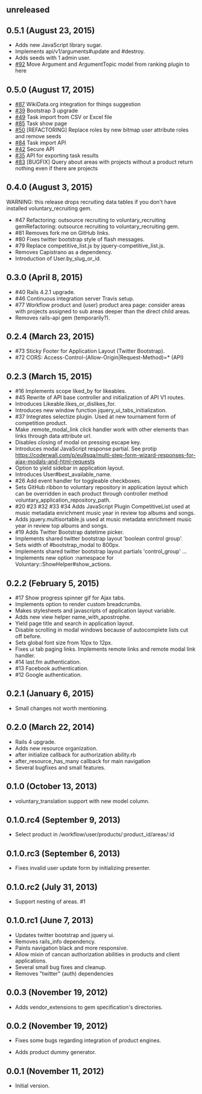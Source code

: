 ## unreleased ##

## 0.5.1 (August 23, 2015) ##

* Adds new JavaScript library sugar.
* Implements api/v1/arguments#update and #destroy.
* Adds seeds with 1 admin user.
* [#92](https://github.com/volontariat/voluntary/issues/92) Move Argument and ArgumentTopic model from ranking plugin to here
 
## 0.5.0 (August 17, 2015) ##

* [#87](https://github.com/volontariat/voluntary/issues/87) WikiData.org integration for things suggestion
* [#39](https://github.com/volontariat/voluntary/issues/39) Bootstrap 3 upgrade 
* [#49](https://github.com/volontariat/voluntary/issues/49) Task import from CSV or Excel file
* [#85](https://github.com/volontariat/voluntary/issues/85) Task show page
* [#50](https://github.com/volontariat/voluntary/issues/50) [REFACTORING] Replace roles by new bitmap user attribute roles and remove seeds
* [#84](https://github.com/volontariat/voluntary/issues/84) Task import API
* [#42](https://github.com/volontariat/voluntary/issues/42) Secure API
* [#35](https://github.com/volontariat/voluntary/issues/35) API for exporting task results
* [#83](https://github.com/volontariat/voluntary/issues/83) [BUGFIX] Query about areas with projects without a product return nothing even if there are projects

## 0.4.0 (August 3, 2015) ##

WARNING: this release drops recruiting data tables if you don't have installed voluntary_recruiting gem.

* #47 Refactoring: outsource recruiting to voluntary_recruiting gemRefactoring: outsource recruiting to voluntary_recruiting gem.
* #81 Removes fork me on GitHub links.
* #80 Fixes twitter bootstrap style of flash messages.
* #79 Replace competitive_list.js by jquery-competitive_list.js.
* Removes Capistrano as a dependency.
* Introduction of User.by_slug_or_id.

## 0.3.0 (April 8, 2015) ##

* #40 Rails 4.2.1 upgrade.
* #46 Continuous integration server Travis setup.
* #77 Workflow product and (user) product area page: consider areas with projects assigned to sub areas deeper than the direct child areas.
* Removes rails-api gem (temporarily?).

## 0.2.4 (March 23, 2015) ##

*  #73 Sticky Footer for Application Layout (Twitter Bootstrap).
*  #72 CORS: Access-Control-(Allow-Origin|Request-Method)=* (API)

## 0.2.3 (March 15, 2015) ##

*   #16 Implements scope liked_by for likeables.
*   #45 Rewrite of API base controller and initialization of API V1 routes.
*   Introduces Likeable.likes_or_dislikes_for.
*   Introduces new window function jquery_ui_tabs_initialization.
*   #37 Integrates selectize plugin. Used at new tournament form of competition product.
*   Make .remote_modal_link click handler work with other elements than links through data attribute url.
*   Disables closing of modal on pressing escape key.
*   Introduces modal JavaScript response partial. See protip https://coderwall.com/p/eu9sqa/multi-step-form-wizard-responses-for-ajax-modals-and-html-requests
*   Option to yield sidebar in application layout.
*   Introduces User#best_available_name.
*   #26 Add event handler for toggleable checkboxes.
*   Sets GitHub ribbon to voluntary repository in application layout which can be overridden in each product through controller method voluntary_application_repository_path.
*   #20 #23 #32 #33 #34 Adds JavaScript Plugin CompetitiveList used at music metadata enrichment music year in review top albums and songs.
*   Adds jquery.multisortable.js used at music metadata enrichment music year in review top albums and songs.
*   #19 Adds Twitter Bootstrap datetime picker. 
*   Implements shared twitter bootstrap layout 'boolean control group'.
*   Sets width of #bootstrap_modal to 800px.
*   Implements shared twitter bootstrap layout partials 'control_group' ...
*   Implements new option :namespace for Voluntary::ShowHelper#show_actions.

## 0.2.2 (February 5, 2015) ##

*   #17 Show progress spinner gif for Ajax tabs.
*   Implements option to render custom breadcrumbs.
*   Makes stylesheets and javascripts of application layout variable.
*   Adds new view helper name_with_apostrophe.
*   Yield page title and search in application layout.
*   Disable scrolling in modal windows because of autocomplete lists cut off before.
*   Sets global font size from 10px to 12px.
*   Fixes ui tab paging links. Implements remote links and remote modal link handler.
*   #14 last.fm authentication.
*   #13 Facebook authentication.
*   #12 Google authentication.

## 0.2.1 (January 6, 2015) ##

*   Small changes not worth mentioning.

## 0.2.0 (March 22, 2014) ##

*   Rails 4 upgrade.
*   Adds new resource organization.
*   after initialize callback for authorization ability.rb
*   after_resource_has_many callback for main navigation
*   Several bugfixes and small features.

## 0.1.0 (October 13, 2013) ##

*   voluntary_translation support with new model column.

## 0.1.0.rc4 (September 9, 2013) ##

*   Select product in /workflow/user/products/:product_id/areas/:id

## 0.1.0.rc3 (September 6, 2013) ##

*   Fixes invalid user update form by initializing presenter.

## 0.1.0.rc2 (July 31, 2013) ##

*   Support nesting of areas. #1 
  
## 0.1.0.rc1 (June 7, 2013) ##

*   Updates twitter bootstrap and jquery ui.
*   Removes rails_info dependency.
*   Paints navigation black and more responsive.
*   Allow mixin of cancan authorization abilities in products and client applications.
*   Several small bug fixes and cleanup.
*   Removes "twitter" (auth) dependencies

## 0.0.3 (November 19, 2012) ##

*   Adds vendor_extensions to gem specification's directories.

## 0.0.2 (November 19, 2012) ##

*   Fixes some bugs regarding integration of product engines.

*   Adds product dummy generator.

## 0.0.1 (November 11, 2012) ##

*   Initial version.
